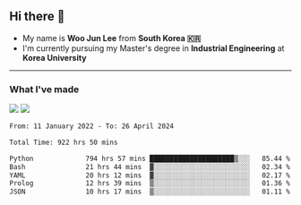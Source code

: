 ## Hi there 👋

- My name is **Woo Jun Lee** from **South Korea 🇰🇷**
- I'm currently pursuing my Master's degree in **Industrial Engineering** at **Korea University**

---

### What I've made

<a href="https://share.streamlit.io/tomtom1103/kuiai_hackathon_2022/main/JL_app.py"><img src="https://img.shields.io/badge/Journey Lee-161B22?style=for-the-badge&logo=streamlit&logoColor=FF4B4B"/></a> <a href="https://jeon-100.github.io/Dangzang/"><img src="https://img.shields.io/badge/당신을 위한 장학금, 당장!-161B22?style=for-the-badge&logo=react&logoColor=#61DAFB"/></a>

<!--START_SECTION:waka-->

```txt
From: 11 January 2022 - To: 26 April 2024

Total Time: 922 hrs 50 mins

Python             794 hrs 57 mins █████████████████████▒░░░   85.44 %
Bash               21 hrs 44 mins  ▓░░░░░░░░░░░░░░░░░░░░░░░░   02.34 %
YAML               20 hrs 12 mins  ▓░░░░░░░░░░░░░░░░░░░░░░░░   02.17 %
Prolog             12 hrs 39 mins  ▒░░░░░░░░░░░░░░░░░░░░░░░░   01.36 %
JSON               10 hrs 17 mins  ▒░░░░░░░░░░░░░░░░░░░░░░░░   01.11 %
```

<!--END_SECTION:waka-->
